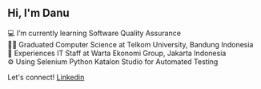 ## Hi, I'm Danu 

<p>
     💻 I’m currently learning Software Quality Assurance </br>
     👨‍🎓 Graduated Computer Science at Telkom University, Bandung Indonesia</br>
     🏢 Experiences IT Staff at Warta Ekonomi Group, Jakarta Indonesia  </br>
     ⚙️ Using Selenium Python Katalon Studio for Automated Testing </br>
<p>

Let's connect! <a href="https://www.linkedin.com/in/danu-fawwaz-gimnastian-24a0b41a6">Linkedin</a>  </br>

